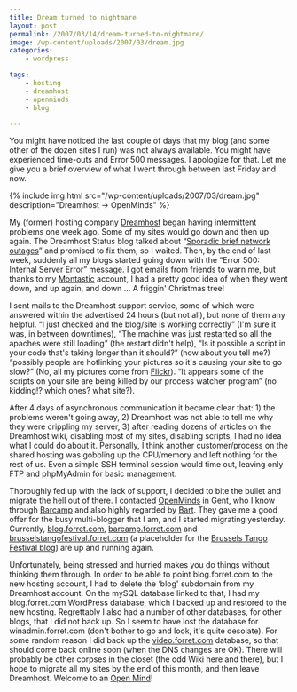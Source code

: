 ```yaml
---
title: Dream turned to nightmare
layout: post
permalink: /2007/03/14/dream-turned-to-nightmare/
image: /wp-content/uploads/2007/03/dream.jpg
categories:
    - wordpress

tags:
    - hosting
    - dreamhost
    - openminds
    - blog

---
```

You might have noticed the last couple of days that my blog (and some other of the dozen sites I run) was not always available. You might have experienced time-outs and Error 500 messages. I apologize for that. Let me give you a brief overview of what I went through between last Friday and now.


{% include img.html
src="/wp-content/uploads/2007/03/dream.jpg"
description="Dreamhost -> OpenMinds"
%}

My (former) hosting company [Dreamhost](http://www.dreamhost.com) began having intermittent problems one week ago. Some of my sites would go down and then up again. The Dreamhost Status blog talked about &#8220;[Sporadic brief network outages](http://www.dreamhoststatus.com/2007/03/06/sporadic-brief-network-outages/)&#8221; and promised to fix them, so I waited. Then, by the end of last week, suddenly all my blogs started going down with the &#8220;Error 500: Internal Server Error&#8221; message. I got emails from friends to warn me, but thanks to my [Montastic](http://www.montastic.com/) account, I had a pretty good idea of when they went down, and up again, and down &#8230; A friggin' Christmas tree!  

  
I sent mails to the Dreamhost support service, some of which were answered within the advertised 24 hours (but not all), but none of them any helpful. &#8220;I just checked and the blog/site is working correctly&#8221; (I'm sure it was, in between downtimes), &#8220;The machine was just restarted so all the apaches were still loading&#8221; (the restart didn't help), &#8220;Is it possible a script in your code that's taking longer than it should?&#8221; (how about you tell me?) &#8220;possibly people are hotlinking your pictures so it's causing your site to go slow?&#8221; (No, all my pictures come from [Flickr](http://www.flickr.com)). &#8220;It appears some of the scripts on your site are being killed by our process watcher program&#8221; (no kidding!? which ones? what site?). 

After 4 days of asynchronous communication it became clear that: 1) the problems weren't going away, 2) Dreamhost was not able to tell me why they were crippling my server, 3) after reading dozens of articles on the Dreamhost wiki, disabling most of my sites, disabling scripts, I had no idea what I could do about it. Personally, I think another customer/process on the shared hosting was gobbling up the CPU/memory and left nothing for the rest of us. Even a simple SSH terminal session would time out, leaving only FTP and phpMyAdmin for basic management.

Thoroughly fed up with the lack of support, I decided to bite the bullet and migrate the hell out of there. I contacted [OpenMinds](http://www.openminds.be) in Gent, who I know through [Barcamp](http://barcamp.forret.com) and also highly regarded by [Bart](http://www.netlash.com). They gave me a good offer for the busy multi-blogger that I am, and I started migrating yesterday. Currently, [blog.forret.com](), [barcamp.forret.com](http://barcamp.forret.com) and [brusselstangofestival.forret.com](http://brusselstangofestival.forret.com) (a placeholder for the [Brussels Tango Festival blog](http://blog.brusselstangofestival.be)) are up and running again.

Unfortunately, being stressed and hurried makes you do things without thinking them through. In order to be able to point blog.forret.com to the new hosting account, I had to delete the &#8216;blog' subdomain from my Dreamhost account. On the mySQL database linked to that, I had my blog.forret.com WordPress database, which I backed up and restored to the new hosting. Regrettably I also had a number of other databases, for other blogs, that I did not back up. So I seem to have lost the database for winadmin.forret.com (don't bother to go and look, it's quite desolate). For some random reason I did back up the [video.forret.com](http://video.forret.com) database, so that should come back online soon (when the DNS changes are OK). There will probably be other corpses in the closet (the odd Wiki here and there), but I hope to migrate all my sites by the end of this month, and then leave Dreamhost. Welcome to an [Open Mind](http://www.openminds.be)!
